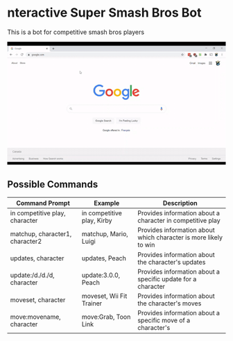 # nteractive Super Smash Bros Bot

This is a bot for competitive smash bros players

![A conversation with the bot](smashBot.gif)

## Possible Commands

| Command Prompt                   | Example                    | Description                                                
| -------------------------------- | -------------------------- | -------------------------------------------------- 
| in competitive play, character   | in competitive play, Kirby | Provides information about a character in competitive play 
| matchup, character1, character2  | matchup, Mario, Luigi      | Provides information about which character is more likely to win 
| updates, character               | updates, Peach             | Provides information about the character's updates
| update:/d./d./d, character       | update:3.0.0, Peach        | Provides information about a specific update for a character
| moveset, character               | moveset, Wii Fit Trainer   |Provides information about the character's moves
| move:movename, character         | move:Grab, Toon Link       | Provides information about a specific move of a character's
